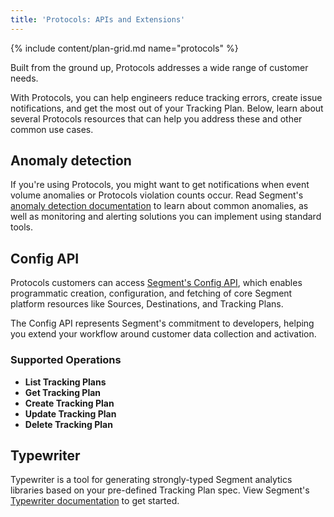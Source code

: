 ```yaml
---
title: 'Protocols: APIs and Extensions'
---
```


{% include content/plan-grid.md name="protocols" %}

Built from the ground up, Protocols addresses a wide range of customer needs.

With Protocols, you can help engineers reduce tracking errors, create issue notifications, and get the most out of your Tracking Plan. Below, learn about several Protocols resources that can help you address these and other common use cases.

## Anomaly detection

If you're using Protocols, you might want to get notifications when event volume anomalies or Protocols violation counts occur. Read Segment's [anomaly detection documentation](/docs/protocols/apis-and-extensions/anomaly_detection/) to learn about common anomalies, as well as monitoring and alerting solutions you can implement using standard tools.

## Config API

Protocols customers can access [Segment's Config API](/docs/config-api/), which enables programmatic creation, configuration, and fetching of core Segment platform resources like Sources, Destinations, and Tracking Plans.

The Config API represents Segment's commitment to developers, helping you extend your workflow around customer data collection and activation.

### Supported Operations

- **List Tracking Plans**
- **Get Tracking Plan**
- **Create Tracking Plan**
- **Update Tracking Plan**
- **Delete Tracking Plan**

## Typewriter

Typewriter is a tool for generating strongly-typed Segment analytics libraries based on your pre-defined Tracking Plan spec. View Segment's [Typewriter documentation](/docs/protocols/apis-and-extensions/typewriter/) to get started.


<!--
Removed on 3/18/2020 per PROT-2279
## Debug Endpoint

This endpoint enables customers to send sample `.track()`, `.identify()`, `.group()`, `.page()` and `.screen()` requests to a debug endpoint that will return an error response if that payload is invalid. The event payload will not be delivered to the Segment Source or any active Destinations.
Customers can use this endpoint in testing suites or to test payloads against current Schema filters or a Tracking Plan spec. Follow the instructions below to test sample payloads without delivering the event to Segment or downstream Destinations.

**Endpoint:** https://debug-api.segment.com/v1/<<Segment request type>>

**Authentication:** This endpoint uses the same Authentication protocol outlined in our [HTTP docs](/docs/connections/sources/catalog/libraries/server/http/#authentication).

### Enable debug mode with Analytics.js

The following snippet can be added to your dev environment or executed in a web console to use the debug endpoint. When enabled, all outbound Segment events will hit the debug endpoint. Events will not be delivered to Segment Destinations, so make sure to disable this when deploying your code to production.

```js
analytics.Integrations["Segment.io"].prototype._enqueue = analytics.Integrations["Segment.io"].prototype.enqueue;
analytics.Integrations["Segment.io"].prototype.enqueue = function(path, msg, fn) {
  this.options.apiHost = 'debug-api.segment.com/v1'
  return this._enqueue(path, msg, fn)
};
```

### Enable debug mode with querystring flag

Analytics.js does not have a built-in 'debug mode' flag yet. You can add a querystring flag to your Segment instrumentation with the following snippet:
```js
// Point to the debug-api when the URL contains the query param "?segment_debug=true"

var apiHost;
if (window.location.href.indexOf('segment_debug=true') !== -1) {
  apiHost = 'debug-api.segment.com/v1';
} else {
  apiHost = 'api.segment.io/v1';
}

analytics.load("YOUR_WRITE_KEY", {
  integrations: {'Segment.io': { apiHost: apiHost } }
});
```

**NOTE: Make sure this is only used in development environments since the debug-api does not send data downstream!**

### Error responses

The debug endpoint API will return detailed errors depending on the violation generated.

| Error Response | Description|
| ------------------------------------------------------------------------------------------------------------------------------------------------------------------------- | ------------------------------------------------------------------------------------------------------------------------------------------------------------------------------------------------------------------------------------------------------------------------------------------------------------------------------------------------------------------------------------------------------------------------------------------------------------------------------------------------------------------- |
| `Invalid JSON` | The JSON payload is invalid. Check to make sure your payload contains valid JSON. |
| `Invalid writeKey` | Segment source writekey is not valid. Check your source settings. |
| `Missing writeKey` | Segment source writekey is missing from payload. Make sure writekey is included in request. |
| `Missing event key for track call` | The payload is missing track call name. Make sure your payload includes `"``event``"``:``"``My Event Name``"`.|
| `Event must be a string` | The payload has an event key, but the value is not a string. Make sure the value associated with the `event` key is a string. |
| `Missing userId or anonymousId` | Every Segment event must contain either a `userId`, `anonymousId` or both. Make sure to include 1 or both IDs in your payload.|
| `context integrations must be an object` | When specifying event context or integrations, they must be passed in an object. Make sure the value associated with the `context` or `integrations` key is an object.|
| `Disabled event` | The event has either been disabled in Schema or is not included in your Tracking Plan. If you expect this event to be enabled, check your Source schema tab to see if the event is disabled, or add it to the Tracking Plan associated to the Source. |
| `properties.Required: properties.Required is required` | The event is missing a required property defined in the Tracking Plan. If the event does not require the property, update the Tracking Plan associated to the source. Otherwise, update the request payload. |
| `properties.Optional: Invalid type. Expected: string, given: array` | The event property is passing as an array, but expects a string as defined in the Tracking Plan. If the event property should be an array, update the Tracking Plan associated to the source. Otherwise, update the request payload. |

-->
